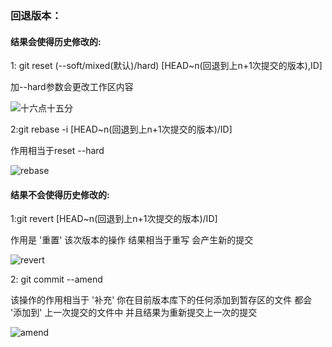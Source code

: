 ### 回退版本：

#### 结果会使得历史修改的:

1: git reset (--soft/mixed(默认)/hard) [HEAD~n(回退到上n+1次提交的版本),ID]

加--hard参数会更改工作区内容

![十六点十五分](C:\Users\86187\Desktop\reset.png)

2:git rebase -i [HEAD~n(回退到上n+1次提交的版本)/ID]

作用相当于reset --hard

![rebase](C:\Users\86187\Desktop\rebase.png)

#### 结果不会使得历史修改的:

1:git revert [HEAD~n(回退到上n+1次提交的版本)/ID]

作用是	'重置'	该次版本的操作  结果相当于重写 会产生新的提交

![revert](C:\Users\86187\Desktop\revert.png)

2: git commit --amend

该操作的作用相当于	'补充'	你在目前版本库下的任何添加到暂存区的文件 都会	'添加到'	上一次提交的文件中  并且结果为重新提交上一次的提交

![amend](C:\Users\86187\Desktop\amend.png)